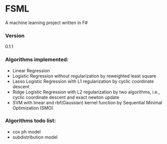 # FSML
A machine learning project written in F#

### Version
0.1.1

### Algorithms implemented:
  - Linear Regression
  - Logistic Regression without regularization by reweighted least square
  - Lasso Logistic Regression with L1 regularization by cyclic coordinate descent
  - Ridge Logistic Regression with L2 regularization by two algorithms, i.e., cyclic coordinate descent and exact newton update
  - SVM with linear and rbf(Gaussian) kernel function by Sequential Minimal Optimization (SMO)

### Algorithms todo list:
  - cox ph model
  - subdistribution model
